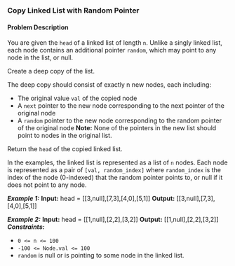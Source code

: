 ### Copy Linked List with Random Pointer

#### Problem Description

You are given the `head` of a linked list of length `n`. Unlike a singly linked list, each node contains an additional pointer `random`, which may point to any node in the list, or null.

Create a deep copy of the list.

The deep copy should consist of exactly n new nodes, each including:

- The original value `val` of the copied node
- A `next` pointer to the new node corresponding to the next pointer of the original node
- A `random` pointer to the new node corresponding to the random pointer of the original node
  **Note:** None of the pointers in the new list should point to nodes in the original list.

Return the `head` of the copied linked list.

In the examples, the linked list is represented as a list of `n` nodes. Each node is represented as a pair of `[val, random_index]` where `random_index` is the index of the node (0-indexed) that the random pointer points to, or null if it does not point to any node.

**_Example 1:_**
**Input:** head = [[3,null],[7,3],[4,0],[5,1]]
**Output:** [[3,null],[7,3],[4,0],[5,1]]

**_Example 2:_**
**Input:** head = [[1,null],[2,2],[3,2]]
**Output:** [[1,null],[2,2],[3,2]]
**_Constraints:_**

- `0 <= n <= 100`
- `-100 <= Node.val <= 100`
- `random` is null or is pointing to some node in the linked list.
